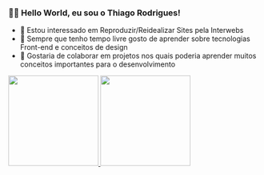 ### 👋🏾 Hello World, eu sou o Thiago Rodrigues!

- 👀 Estou interessado em Reproduzir/Reidealizar Sites pela Interwebs
- 🌱 Sempre que tenho tempo livre gosto de aprender sobre tecnologias Front-end e conceitos de design
- 💞️ Gostaria de colaborar em projetos nos quais poderia aprender muitos conceitos importantes para o desenvolvimento

<div>
  <a href="https://thiago98rodrigues.github.io/portfolio/">
  <img height="180em" src="https://github-readme-stats.vercel.app/api?username=thiago98rodrigues&show_icons=true&include_all_commits=true&theme=tokyonight"/>
  <img height="180em" src="https://github-readme-stats.vercel.app/api/top-langs/?username=thiago98rodrigues&lang-count=16&layout=compact&theme=tokyonight" />
  </a>
</div>

<!---
thiago98rodrigues/thiago98rodrigues is a ✨ special ✨ repository because its `README.md` (this file) appears on your GitHub profile.
You can click the Preview link to take a look at your changes.
--->
